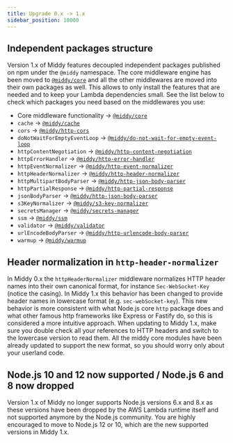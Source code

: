 ```yaml
---
title: Upgrade 0.x -> 1.x
sidebar_position: 10000
---
```


## Independent packages structure

Version 1.x of Middy features decoupled independent packages published on npm under the `@middy` namespace. The core middleware engine has been moved to [`@middy/core`](https://www.npmjs.com/package/@middy/core) and all the other middlewares are moved into their own packages as well. This allows to only install the features that are needed and to keep your Lambda dependencies small. See the list below to check which packages you need based on the middlewares you use:

- Core middleware functionality -> [`@middy/core`](https://www.npmjs.com/package/@middy/core)
- `cache` -> [`@middy/cache`](https://www.npmjs.com/package/@middy/cache)
- `cors` -> [`@middy/http-cors`](https://www.npmjs.com/package/@middy/http-cors)
- `doNotWaitForEmptyEventLoop` -> [`@middy/do-not-wait-for-empty-event-loop`](https://www.npmjs.com/package/@middy/do-not-wait-for-empty-event-loop)
- `httpContentNegotiation` ->  [`@middy/http-content-negotiation`](https://www.npmjs.com/package/@middy/http-content-negotiation)
- `httpErrorHandler` ->  [`@middy/http-error-handler`](https://www.npmjs.com/package/@middy/http-error-handler)
- `httpEventNormalizer` ->  [`@middy/http-event-normalizer`](https://www.npmjs.com/package/@middy/http-event-normalizer)
- `httpHeaderNormalizer` ->  [`@middy/http-header-normalizer`](https://www.npmjs.com/package/@middy/http-header-normalizer)
- `httpMultipartBodyParser` ->  [`@middy/http-json-body-parser`](https://www.npmjs.com/package/@middy/http-json-body-parser)
- `httpPartialResponse` ->  [`@middy/http-partial-response`](https://www.npmjs.com/package/@middy/http-partial-response)
- `jsonBodyParser` ->  [`@middy/http-json-body-parser`](https://www.npmjs.com/package/@middy/http-json-body-parser)
- `s3KeyNormalizer` ->  [`@middy/s3-key-normalizer`](https://www.npmjs.com/package/@middy/s3-key-normalizer)
- `secretsManager` ->  [`@middy/secrets-manager`](https://www.npmjs.com/package/@middy/secrets-manager)
- `ssm` ->  [`@middy/ssm`](https://www.npmjs.com/package/@middy/ssm)
- `validator` ->  [`@middy/validator`](https://www.npmjs.com/package/@middy/validator)
- `urlEncodeBodyParser` ->  [`@middy/http-urlencode-body-parser`](https://www.npmjs.com/package/@middy/http-urlencode-body-parser)
- `warmup` ->  [`@middy/warmup`](https://www.npmjs.com/package/@middy/warmup)


## Header normalization in `http-header-normalizer`

In Middy 0.x the `httpHeaderNormalizer` middleware normalizes HTTP header names into their own canonical format, for instance `Sec-WebSocket-Key` (notice the casing). In Middy 1.x this behavior has been changed to provide header names in lowercase format (e.g. `sec-webSocket-key`). This new behavior is more consistent with what Node.js core `http` package does and what other famous http frameworks like Express or Fastify do, so this is considered a more intuitive approach.
When updating to Middy 1.x, make sure you double check all your references to HTTP headers and switch to the lowercase version to read them.
All the middy core modules have been already updated to support the new format, so you should worry only about your userland code.


## Node.js 10 and 12 now supported / Node.js 6 and 8 now dropped

Version 1.x of Middy no longer supports Node.js versions 6.x and 8.x as these versions have been dropped by the AWS Lambda runtime itself and not supported anymore by the Node.js community. You are highly encouraged to move to Node.js 12 or 10, which are the new supported versions in Middy 1.x.

